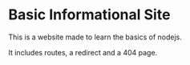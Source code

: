 # Basic Informational Site

This is a website made to learn the basics of nodejs.

It includes routes, a redirect and a 404 page.
